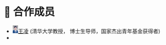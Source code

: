 # 👥 合作成员
- <div><img src='images/qhx.png' alt="sym" width="3%"><A href="https://www.au.tsinghua.edu.cn/info/1107/1558.htm">王凌</a> (清华大学教授， 博士生导师，国家杰出青年基金获得者)</div>
-  

